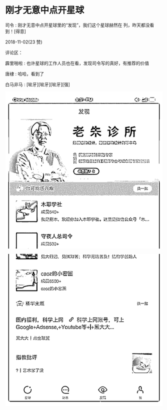 # 刚才无意中点开星球

司令 : 刚才无意中点开星球里的“发现”，我们这个星球赫然在 列，昨天都没看到！[得意]

2018-11-02(23 赞)

评论区：

霹里啪啦 : 也许星球的工作人员也在看，发现司令写的真好，有推荐的价值

唐棣 : 哈哈，看到了

白马非马 : [呲牙][呲牙][呲牙][强]

![image](img/Image_392.png)

![image](img/Image_393.png)